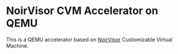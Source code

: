 # NoirVisor CVM Accelerator on QEMU
This is a QEMU accelerator based on [NoirVisor](https://github.com/Zero-Tang/NoirVisor) Customizable Virtual Machine.